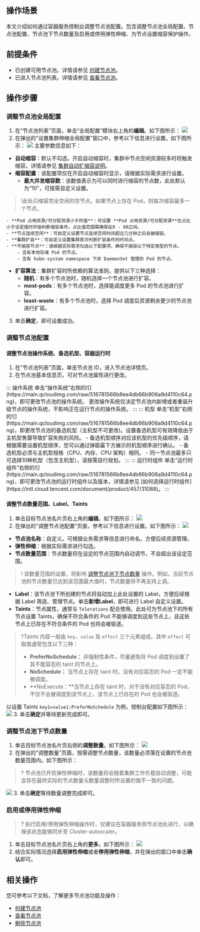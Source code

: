 ## 操作场景
本文介绍如何通过容器服务控制台调整节点池配置。包含调整节点池全局配置、节点池配置、节点池下节点数量及启用或停用弹性伸缩、为节点设置缩容保护操作。


## 前提条件

- 已创建可用节点池。详情请参见 [创建节点池](https://intl.cloud.tencent.com/document/product/457/35901)。
- 已进入节点池列表。详情请参见 [查看节点池](https://intl.cloud.tencent.com/document/product/457/35902)。

## 操作步骤

### 调整节点池全局配置[](id:adjustGlobalNodePool)

1. 在“节点池列表”页面，单击“全局配置”模块右上角的**编辑**。如下图所示：
![](https://main.qcloudimg.com/raw/b4903a06aa4d95593190e8d7cc49c626.png)
2. 在弹出的“设置集群伸缩全局配置”窗口中，参考以下信息进行设置。如下图所示： 
![](https://main.qcloudimg.com/raw/36cdb1310cfa3c8518973ff0616d3611.png) 
主要参数信息如下：
 - **自动缩容**：默认不勾选。开启自动缩容时，集群中节点空闲资源较多时将触发缩容。详情请参见 [集群自动扩缩容说明](https://intl.cloud.tencent.com/document/product/457/30638)。
 - **缩容配置**：该配置项仅在开启自动缩容时显示，请根据实际需求进行设置。
    - **最大并发缩容数**：该数值表示为可以同时进行缩容的节点数，此处默认为“10”，可按需自定义设置。
>!此处只缩容完全空闲的空节点。如果节点上存在 Pod，则每次缩容最多一个节点。
>
    - **Pod 占用资源/可分配资源小于的值**：可设置 **Pod 占用资源/可分配资源**在占比小于设定值时开始判断缩容条件。占比值范围需确保在0 - 80之间。
    - **节点连续空闲**：可自定义设置节点连续空闲时间超过几分钟之后会被缩容。
    - **集群扩容**：可自定义设置集群首次判断扩容条件的时间点。
    - **不缩容节点**：请根据实际需求勾选以下配置项，确保不缩容以下特定类型的节点。
        - 含有本地存储 Pod 的节点。
        - 含有 kube-system namespace 下非 DaemonSet 管理的 Pod 的节点。
 - **扩容算法**：集群扩容时所依赖的算法准则，提供以下三种选择：
    - **随机**：有多个节点池时，随机选择一个节点池进行扩容。
    - **most-pods**：有多个节点池时，选择能调度更多 Pod 的节点池进行扩容。
    - **least-waste**：有多个节点池时，选择 Pod 调度后资源剩余更少的节点池进行扩容。
3. 单击**确定**，即可设置成功。

### 调整节点池配置
#### 调整节点池操作系统、备选机型、容器运行时
1. 在“节点池列表”页面，单击节点池 ID，进入节点池详情页。
2. 在节点池基本信息页，可对节点池属性进行更改。
<dx-accordion>
::: 操作系统
单击“操作系统”右侧的![](https://main.qcloudimg.com/raw/516781566b8ee4db66b906a9d4110c64.png)，即可更改节点池的操作系统。
更改操作系统仅决定节点池内新增或者重装升级节点的操作系统，不影响正在运行节点的操作系统。
:::
::: 机型
单击“机型”右侧的![](https://main.qcloudimg.com/raw/516781566b8ee4db66b906a9d4110c64.png)，即更改节点池的备选机型（主机型不可更改)。设置备选机型可有效降低由于主机型售罄导致扩容失败的风险。
- 备选机型顺序对应该机型的优先级顺序，请根据需要设置机型顺序，您可以通过弹窗最下方展示的机型顺序进行确认。
- 备选机型必须与主机型规格（CPU、内存、CPU 架构）相同。
- 同一节点池最多只可选择10种机型（包含主机型），请按需自行规划。
:::
::: 运行时组件
单击“运行时组件”右侧的![](https://main.qcloudimg.com/raw/516781566b8ee4db66b906a9d4110c64.png)，即可更改节点池的运行时组件以及版本，详情请参见 [如何选择运行时组件](https://intl.cloud.tencent.com/document/product/457/31088)。
:::
</dx-accordion>




#### 调整节点数量范围、Label、Taints
1. 单击目标节点池名片页右上角的**编辑**。如下图所示：
![](https://main.qcloudimg.com/raw/78c2ad6771aaaa705e8734a5c850db9a.png)
2. 在弹出的“调整节点池配置”页面，参考以下信息进行设置。如下图所示：
![](https://main.qcloudimg.com/raw/d67c48fefa24d43101c1107aaecb2c55.png)
 - **节点池名称**：自定义。可根据业务需求等信息进行命名，方便后续资源管理。
 - **弹性伸缩**：根据实际需求进行勾选。
 - **节点数量范围**：节点数量将在设定的节点范围内自动调节，不会超出该设定范围。
>! 该数量范围的设置，将影响 [调整节点池下节点数量](#adjustNodePool) 操作。例如，当前节点池的节点数量已达到该范围最大值时，节点数量将不再支持上调。
>
  - **Label**：该节点池下所创建的节点将自动加上此处设置的 Label，方便后续根据 Label 筛选、管理节点。单击**新增Label**，即可进行 Label 自定义设置。
 - **Taints**：节点属性，通常与 `Tolerations` 配合使用。此处可为节点池下的所有节点设置 Taints，确保不符合条件的 Pod 不能够调度到这些节点上，且这些节点上已存在不符合条件的 Pod 也将会被驱逐。
>?Taints 内容一般由 `key`、`value` 及 `effect` 三个元素组成。其中 `effect` 可取值通常包含以下三种：
> - **PreferNoSchedule：** 非强制性条件，尽量避免将 Pod 调度到设置了其不能容忍的 taint 的节点上。
> - **NoSchedule：** 当节点上存在 taint 时，没有对应容忍的 Pod 一定不能被调度。
> - **NoExecute：**当节点上存在 taint 时，对于没有对应容忍的 Pod，不仅不会被调度到该节点上，该节点上已存在的 Pod 也会被驱逐。
> 
以设置 Taints `key1=value1:PreferNoSchedule` 为例，控制台配置如下图所示：
![](https://main.qcloudimg.com/raw/019a6924bfcc0d454a0816260eb90bee.png)
3. 单击**确定**并等待更新完成即可。



### 调整节点池下节点数量[](id:adjustNodePool)
1. 单击目标节点池名片页右侧的**调整数量**。如下图所示：
![](https://main.qcloudimg.com/raw/633abae62af2dc91a37b42e3fa575695.png)
2. 在弹出的“调整数量”页面，按需调整节点数量，该数量必须落在设置的节点池数量范围内。如下图所示：
>?  节点池已开启弹性伸缩时，该数量将会随着集群工作负载自动调整，可能会存在最终实际的节点数量与数量调整时所设置的值不一致的问题。
> 
![](https://main.qcloudimg.com/raw/22c617ed3b3ae00246804aea2cea3a93.png)
3. 单击**确定**等待数量调整完成即可。


### 启用或停用弹性伸缩
>? 执行启用/停用弹性伸缩操作时，仅建议在容器服务侧节点池处进行，以确保该状态能够同步至 Cluster-autoscaler。
>
1. 单击目标节点池名片页右上角的**更多**。如下图所示：
![](https://main.qcloudimg.com/raw/0dccca5810605714c8fe11987eb7add0.png)
2. 结合实际情况选择**启用弹性伸缩**或者**停用弹性伸缩**，并在弹出的窗口中单击**确认**即可。

## 相关操作
您可参考以下文档，了解更多节点池功能及操作：
- [创建节点池](https://intl.cloud.tencent.com/document/product/457/35901)
- [查看节点池](https://intl.cloud.tencent.com/document/product/457/35902)
- [删除节点池](https://intl.cloud.tencent.com/document/product/457/35904)



